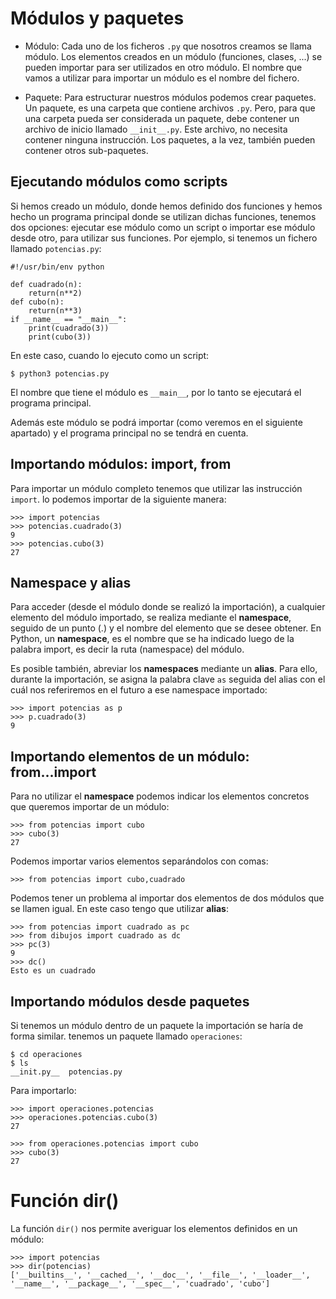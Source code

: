 # Módulos y paquetes

* Módulo: Cada uno de los ficheros `.py` que nosotros creamos se llama módulo. Los elementos creados en un módulo (funciones, clases, ...) se pueden importar para ser utilizados en otro módulo. El nombre que vamos a utilizar para importar un módulo es el nombre del fichero.

* Paquete: Para estructurar nuestros módulos podemos crear paquetes. Un paquete, es una carpeta que contiene archivos `.py`. Pero, para que una carpeta pueda ser considerada un paquete, debe contener un archivo de inicio llamado `__init__.py`. Este archivo, no necesita contener ninguna instrucción. Los paquetes, a la vez, también pueden contener otros sub-paquetes.

## Ejecutando módulos como scripts

Si hemos creado un módulo, donde hemos definido dos funciones y hemos hecho un programa principal donde se utilizan dichas funciones, tenemos dos opciones: ejecutar ese módulo como un script o importar ese módulo desde otro, para utilizar sus funciones. Por ejemplo, si tenemos un fichero llamado `potencias.py`:

	#!/usr/bin/env python	

	def cuadrado(n):
		return(n**2)
	def cubo(n):
		return(n**3)
	if __name__ == "__main__":
		print(cuadrado(3))
		print(cubo(3))

En este caso, cuando lo ejecuto como un script:

	$ python3 potencias.py

El nombre que tiene el módulo es `__main__`, por lo tanto se ejecutará el programa principal.

Además este módulo se podrá importar (como veremos en el siguiente apartado) y el programa principal no se tendrá en cuenta.

## Importando módulos: import, from

Para importar un módulo completo tenemos que utilizar las instrucción `import`. lo podemos importar de la siguiente manera:

	>>> import potencias
	>>> potencias.cuadrado(3)
	9
	>>> potencias.cubo(3)
	27

## Namespace y alias

Para acceder (desde el módulo donde se realizó la importación), a cualquier elemento del módulo importado, se realiza mediante el **namespace**, seguido de un punto (.) y el nombre del elemento que se desee obtener. En Python, un **namespace**, es el nombre que se ha indicado luego de la palabra import, es decir la ruta (namespace) del módulo.

Es posible también, abreviar los **namespaces** mediante un **alias**. Para ello, durante la importación, se asigna la palabra clave `as` seguida del alias con el cuál nos referiremos en el futuro a ese namespace importado:

	>>> import potencias as p
	>>> p.cuadrado(3)
	9

## Importando elementos de un módulo: from...import

Para no utilizar el **namespace** podemos indicar los elementos concretos que queremos importar de un módulo:

	>>> from potencias import cubo
	>>> cubo(3)
	27

Podemos importar varios elementos separándolos con comas:

	>>> from potencias import cubo,cuadrado

Podemos tener un problema al importar dos elementos de dos módulos que se llamen igual. En este caso tengo que utilizar **alias**:

	>>> from potencias import cuadrado as pc
	>>> from dibujos import cuadrado as dc
	>>> pc(3)
	9
	>>> dc()
	Esto es un cuadrado

## Importando módulos desde paquetes

Si tenemos un módulo dentro de un paquete la importación se haría de forma similar. tenemos un paquete llamado `operaciones`:

	$ cd operaciones
	$ ls
	__init.py__  potencias.py

Para importarlo:

	>>> import operaciones.potencias
	>>> operaciones.potencias.cubo(3)
	27

	>>> from operaciones.potencias import cubo
	>>> cubo(3)
	27

# Función dir()

La función `dir()` nos permite averiguar los elementos definidos en un módulo:

	>>> import potencias
	>>> dir(potencias)
	['__builtins__', '__cached__', '__doc__', '__file__', '__loader__', '__name__', '__package__', '__spec__', 'cuadrado', 'cubo']
